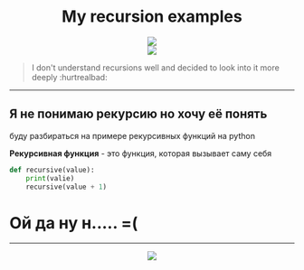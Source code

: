 <h1 align="center">My recursion examples</h1> 
<p align="center">

<img src="https://badges.frapsoft.com/os/v1/open-source.svg?v=103" >
<br>
<img src="http://pydev.ru/wp-content/uploads/2017/04/rekursiya.jpg">
<br>

> I don't understand recursions well and decided to look into it more deeply :hurtrealbad:

---
</p>

## Я не понимаю рекурсию но хочу её понять
буду разбираться на примере рекурсивных функций на python

**Рекурсивная функция** - это функция, которая вызывает саму себя

```python
def recursive(value):
    print(valie)
    recursive(value + 1)
 ```


# Ой да ну н..... =(
 
---
<p align="center">
<img src="https://img.shields.io/badge/made%20by-naivrick-blue?logo=googlecardboard&logoColor=f5f5f5">  
</p>
